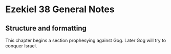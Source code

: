 # Ezekiel 38 General Notes
## Structure and formatting

This chapter begins a section prophesying against Gog. Later Gog will try to conquer Israel.
